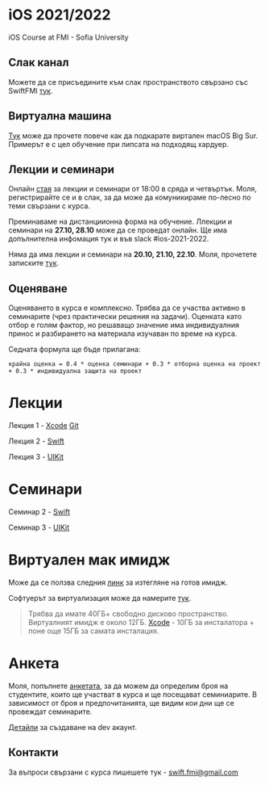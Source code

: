 # iOS 2021/2022
iOS Course at FMI - Sofia University

## Слак канал

Можете да се присъедините към слак пространството свързано със SwiftFMI [тук](https://join.slack.com/t/swiftfmi/shared_invite/zt-cvk8hvfo-IFVMMCGgUpWLoXuLSjtTHQ).

## Виртуална машина

[Тук](https://github.com/SwiftFMI/iOS_2021_2022/blob/main/vm/vm.macos.bigsur.md) може да прочете повече как да подкарате виртален macOS Big Sur. Примерът е с цел обучение при липсата на подходящ хардуер.

## Лекции и семинари

Онлайн [стая](https://meet.google.com/ntt-sdzb-xtn) за лекции и семинари от 18:00 в сряда и четвъртък. Моля, регистрирайте се и в слак, за да може да комуникираме по-лесно по теми свързани с курса.

Преминаваме на дистанциионна форма на обучение. Ллекции и семинари на __27.10, 28.10__ може да се проведат онлайн. Ще има допълнителна инфомация тук и във slack #ios-2021-2022. 

Няма да има лекции и семинари на __20.10, 21.10, 22.10__. Моля, прочетете записките [тук](https://github.com/SwiftFMI/iOS_2021_2022/blob/main/lectures/Lecture%202%20-%20Swift.md).

## Оценяване

Оценяването в курса е комплексно. Трябва да се участва активно в семинарите (чрез практически решения на задачи). Оценката като отбор е голям фактор, но решаващо значение има индивидуалния принос и разбирането на материала изучаван по време на курса.

Седната формула ще бъде прилагана:


    крайна оценка = 0.4 * оценка семинари + 0.3 * отборна оценка на проект + 0.3 * индивидуална защита на проект

# Лекции

Лекция 1 - [Xcode](https://github.com/SwiftFMI/iOS_2021_2022/blob/main/lectures/Lecture%201%20-%20Xcode.md) [Git](https://github.com/SwiftFMI/iOS_2021_2022/blob/main/lectures/Git.md)

Лекция 2 - [Swift](https://github.com/SwiftFMI/iOS_2021_2022/blob/main/lectures/Lecture%202%20-%20Swift.md)

Лекция 3 - [UIKit](https://github.com/SwiftFMI/iOS_2021_2022/blob/main/lectures/Lecture%203%20-%20UIKit.md)


# Семинари

Семинар 2 - [Swift](https://github.com/SwiftFMI/iOS_2021_2022/blob/main/seminars/seminar_2.md)

Семинар 3 - [UIKit](https://github.com/SwiftFMI/iOS_2021_2022/blob/main/seminars/seminar_3.md)

# Виртуален мак имидж

Може да се ползва следния [линк](https://techspite.com/download-macos-big-sur-vmware-virtualbox-image-latest-version/) за изтегляне на готов имидж.

Софтуерът за виртуализация може да намерите [тук](https://www.vmware.com/ca/products/workstation-player/workstation-player-evaluation.html).

> Трябва да имате 40ГБ+ свободно дисково пространство. Виртуалният имидж е около 12ГБ. [Xcode](https://developer.apple.com/download/all/?q=xcode) - 10ГБ за инсталатора + поне още 15ГБ за самата инсталация.


# Анкета

Моля, попълнете [анкетата](https://forms.gle/qz4cH1BykjsUJN7CA), за да можем да определим броя на студентите, които ще участват в курса и ще посещават семиниарите.
В зависимост от броя и предпочитанията, ще видим кои дни ще се провеждат семинарите.

[Детайли](https://forms.gle/4QV1JFeGK2N4TnxXA) за създаване на dev акаунт.

## Контакти
За въпроси свързани с курса пишешете тук - swift.fmi@gmail.com
